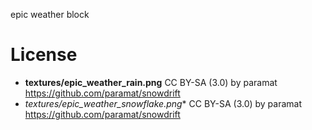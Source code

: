 epic weather block

# License

* **textures/epic_weather_rain.png** CC BY-SA (3.0) by paramat https://github.com/paramat/snowdrift
* **textures/epic_weather_snowflake*.png** CC BY-SA (3.0) by paramat https://github.com/paramat/snowdrift
